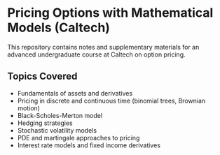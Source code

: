 # Pricing Options with Mathematical Models (Caltech)

This repository contains notes and supplementary materials for an advanced undergraduate course at Caltech on option pricing. 

## Topics Covered

- Fundamentals of assets and derivatives  
- Pricing in discrete and continuous time (binomial trees, Brownian motion)  
- Black-Scholes-Merton model  
- Hedging strategies  
- Stochastic volatility models  
- PDE and martingale approaches to pricing  
- Interest rate models and fixed income derivatives
